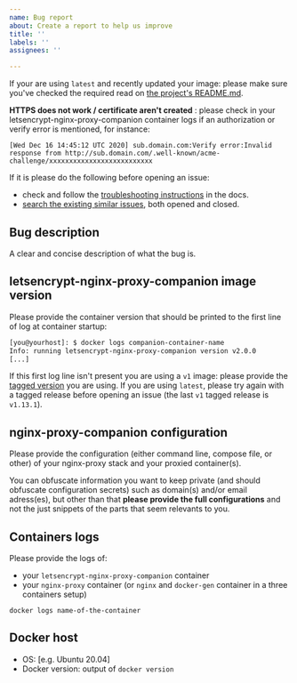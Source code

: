 ```yaml
---
name: Bug report
about: Create a report to help us improve
title: ''
labels: ''
assignees: ''

---
```


If your are using `latest` and recently updated your image: please make sure you've checked the required read on [the project's README.md](https://github.com/nginx-proxy/docker-letsencrypt-nginx-proxy-companion/blob/master/README.md).

**HTTPS does not work / certificate aren't created** : please check in your letsencrypt-nginx-proxy-companion container logs if an authorization or verify error is mentioned, for instance:
```
[Wed Dec 16 14:45:12 UTC 2020] sub.domain.com:Verify error:Invalid response from http://sub.domain.com/.well-known/acme-challenge/xxxxxxxxxxxxxxxxxxxxxxxxxx
```
If it is please do the following before opening an issue:
- check and follow the [troubleshooting instructions](https://github.com/nginx-proxy/docker-letsencrypt-nginx-proxy-companion/blob/master/docs/Invalid-authorizations.md) in the docs.
- [search the existing similar issues](https://github.com/nginx-proxy/docker-letsencrypt-nginx-proxy-companion/issues?q=is%3Aissue+label%3A%22Failing+authorization%22+), both opened and closed.

Bug description
-----------------
A clear and concise description of what the bug is.

letsencrypt-nginx-proxy-companion image version
-----------------

Please provide the container version that should be printed to the first line of log at container startup:
```bash
[you@yourhost]: $ docker logs companion-container-name
Info: running letsencrypt-nginx-proxy-companion version v2.0.0
[...]
```

If this first log line isn't present you are using a `v1` image: please provide the [tagged version](https://github.com/nginx-proxy/docker-letsencrypt-nginx-proxy-companion/releases) you are using. If you are using `latest`, please try again with a tagged release before opening an issue (the last `v1` tagged release is `v1.13.1`).

nginx-proxy-companion configuration
-----------------

Please provide the configuration (either command line, compose file, or other) of your nginx-proxy stack and your proxied container(s).

You can obfuscate information you want to keep private (and should obfuscate configuration secrets) such as domain(s) and/or email adress(es), but other than that **please provide the full configurations** and not the just snippets of the parts that seem relevants to you.

Containers logs
-----------------

Please provide the logs of:
- your `letsencrypt-nginx-proxy-companion` container
- your `nginx-proxy` container (or `nginx` and `docker-gen` container in a three containers setup)

`docker logs name-of-the-container`

Docker host
-----------------

 - OS: [e.g. Ubuntu 20.04]
 - Docker version: output of `docker version`
